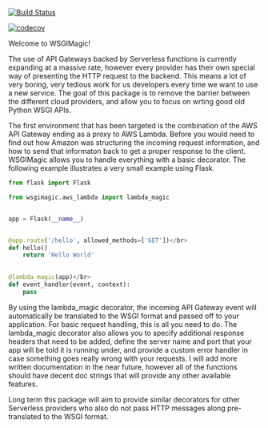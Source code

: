 [![Build Status](https://travis-ci.org/kahinton/wsgimagic.svg?branch=master)](https://travis-ci.org/kahinton/wsgimagic)


[![codecov](https://codecov.io/gh/kahinton/wsgimagic/branch/master/graph/badge.svg)](https://codecov.io/gh/kahinton/wsgimagic)



Welcome to WSGIMagic!

The use of API Gateways backed by Serverless functions is currently expanding at a massive rate, however every provider 
has their own special way of presenting the HTTP request to the backend. This means a lot of very boring, very tedious 
work for us developers every time we want to use a new service. The goal of this package is to remove the barrier between 
the different cloud providers, and allow you to focus on wrting good old Python WSGI APIs.

The first environment that has been targeted is the combination of the AWS API Gateway ending as a proxy to AWS Lambda. 
Before you would need to find out how Amazon was structuring the incoming request information, and how to send that 
informaton back to get a proper response to the client. WSGIMagic allows you to handle everything with a basic decorator. 
The following example illustrates a very small example using Flask.

```python
from flask import Flask

from wsgimagic.aws_lambda import lambda_magic


app = Flask(__name__)


@app.route('/hello', allowed_methods=['GET'])</br>
def hello()
    return 'Hello World'
    

@lambda_magic(app)</br>
def event_handler(event, context):
    pass
```
    
By using the lambda_magic decorator, the incoming API Gateway event will automatically be translated to the WSGI format 
and passed off to your application. For basic request handling, this is all you need to do. The lambda_magic decorator 
also allows you to specify additional response headers that need to be added, define the server name and port that your 
app will be told it is running under, and provide a custom error handler in case something goes really wrong with your 
requests. I will add more written documentation in the near future, however all of the functions should have decent doc 
strings that will provide any other available features.

Long term this package will aim to provide similar decorators for other Serverless providers who also do not pass HTTP 
messages along pre-translated to the WSGI format.
